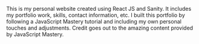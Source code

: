 This is my personal website created using React JS and Sanity. It includes my portfolio work, skills, contact information, etc.
I built this portfolio by following a JavaScript Mastery tutorial and including my own personal touches and adjustments. Credit
goes out to the amazing content provided by JavaScript Mastery.